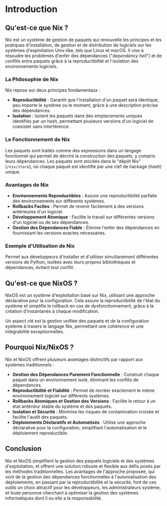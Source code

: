 # Introduction

## Qu'est-ce que Nix ?

Nix est un système de gestion de paquets qui renouvelle les principes et les pratiques d'installation, de gestion et de distribution de logiciels sur les systèmes d'exploitation Unix-like, tels que Linux et macOS. Il vise à résoudre les problèmes d'enfer des dépendances ("*dependency hell*") et de conflits entre paquets grâce à la reproductibilité et l'isolation des environnements logiciels.

### La Philosophie de Nix

Nix repose sur deux principes fondamentaux :

- **Reproductibilité** : Garantit que l'installation d'un paquet sera identique, peu importe le système ou le moment, grâce à une description précise des dépendances.
- **Isolation** : Isolent les paquets dans des emplacements uniques identifiés par un hash, permettant plusieurs versions d'un logiciel de coexister sans interférence.

### Le Fonctionnement de Nix

Les paquets sont traités comme des expressions dans un langage fonctionnel qui permet de décrire la construction des paquets, y compris leurs dépendances. Les paquets sont stockés dans le "dépôt Nix" (`/nix/store`), où chaque paquet est identifié par une clef de hackage (*hash*) unique.

### Avantages de Nix

- **Environnements Reproductibles** : Assure une reproductibilité parfaite des environnements sur différents systèmes.
- **Rollbacks Faciles** : Permet de revenir facilement à des versions antérieures d'un logiciel.
- **Développement Atomique** : Facilite le travail sur différentes versions d'un logiciel ou de ses dépendances.
- **Gestion des Dépendances Fiable** : Élimine l'enfer des dépendances en fournissant les versions exactes nécessaires.

### Exemple d'Utilisation de Nix

Permet aux développeurs d'installer et d'utiliser simultanément différentes versions de Python, isolées avec leurs propres bibliothèques et dépendances, évitant tout conflit.

## Qu'est-ce que NixOS ?

NixOS est un système d'exploitation basé sur Nix, utilisant une approche déclarative pour la configuration. Cela assure la reproductibilité de l'état du système et simplifie le rollback en cas de dysfonctionnement, grâce à la création d'instantanés à chaque modification.

Un aspect clé est la gestion unifiée des paquets et de la configuration système à travers le langage Nix, permettant une cohérence et une intégrabilité exceptionnelles.

## Pourquoi Nix/NixOS ?

Nix et NixOS offrent plusieurs avantages distinctifs par rapport aux systèmes traditionnels :

- **Gestion des Dépendances Purement Fonctionnelle** : Construit chaque paquet dans un environnement isolé, éliminant les conflits de dépendances.
- **Reproductibilité et Fiabilité** : Permet de recréer exactement le même environnement logiciel sur différents systèmes.
- **Rollbacks Atomiques et Gestion des Versions** : Facilite le retour à un état antérieur stable du système et des paquets.
- **Isolation et Sécurité** : Minimise les risques de contamination croisée et facilite l'audit des paquets.
- **Déploiements Déclaratifs et Automatisés** : Utilise une approche déclarative pour la configuration, simplifiant l'automatisation et le déploiement reproductible.

## Conclusion

Nix et NixOS simplifient la gestion des paquets logiciels et des systèmes d'exploitation, et offrent une solution robuste et flexible aux défis posés par les méthodes traditionnelles. Les avantages de l'approche proposée, qui vont de la gestion des dépendances fonctionnelles à l'automatisation des déploiements, en passant par la reproductibilité et la sécurité, font de ces outils un choix attractif pour les développeurs, les administrateurs système, et toute personne cherchant à optimiser la gestion des systèmes informatiques dont il ou elle a la responsabilité.

